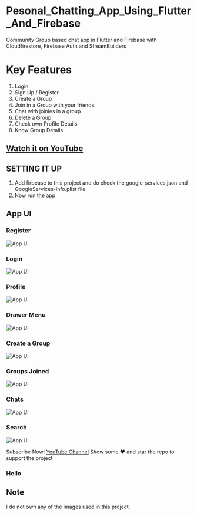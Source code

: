 # Pesonal_Chatting_App_Using_Flutter_And_Firebase
Community Group based chat app in Flutter and Firebase with Cloudfirestore, Firebase Auth and StreamBuilders

# Key Features
1. Login
2. Sign Up / Register
3. Create a Group
4. Join in a Group with your friends
5. Chat with joinies in a group
6. Delete a Group
7. Check own Profile Details
8. Know Group Details 

## [Watch it on YouTube](https://youtube.com/@TechyVishwajeet)
 
 ## SETTING IT UP
 1. Add firbease to this project and do check the google-services.json and GoogleServices-Info.plist file
 2. Now run the app
 
## App UI

### Register
![App UI](./images/register.png) <br>
### Login
![App UI](./images/login.png) <br>
### Profile
![App UI](./images/profile.png) <br>
### Drawer Menu
![App UI](./images/sidemenu.png) <br>
### Create a Group
![App UI](./images/createdgroups.png) <br>
### Groups Joined
![App UI](./images/joinedgroups.png) <br>
### Chats
![App UI](./images/chats.png) <br>
### Search
![App UI](./images/search.png) <br>
 
Subscribe Now! <a href="https://youtube.com/@TechyVishwajeet">YouTube Channel</a>
Show some :heart: and star the repo to support the project


<h3>Hello</h3>
 

## Note
 I do not own any of the images used in this project.
